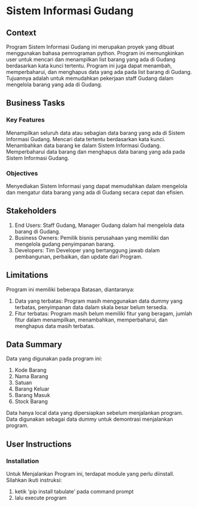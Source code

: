 # Sistem Informasi Gudang

## Context
Program Sistem Informasi Gudang ini merupakan proyek yang dibuat menggunakan bahasa pemrograman python. Program ini memungkinkan user untuk mencari dan menampilkan list barang yang ada di Gudang berdasarkan kata kunci tertentu. Program ini juga dapat menambah, memperbaharui, dan menghapus data yang ada pada list barang di Gudang. Tujuannya adalah untuk memudahkan pekerjaan staff Gudang dalam mengelola barang yang ada di Gudang.

## Business Tasks
### Key Features
Menampilkan seluruh data atau sebagian data barang yang ada di Sistem Informasi Gudang. Mencari data tertentu berdasarkan kata kunci. Menambahkan data barang ke dalam Sistem Informasi Gudang. Memperbaharui data barang dan menghapus data barang yang ada pada Sistem Informasi Gudang.
### Objectives
Menyediakan Sistem Informasi yang dapat memudahkan dalam mengelola dan mengatur data barang yang ada di Gudang secara cepat dan efisien.

## Stakeholders
1. End Users: Staff Gudang, Manager Gudang dalam hal mengelola data barang di Gudang.
2. Business Owners: Pemilik bisnis perusahaan yang memiliki dan mengelola gudang penyimpanan barang.
3. Developers: Tim Developer yang bertanggung jawab dalam pembangunan, perbaikan, dan update dari Program.

## Limitations
Program ini memiliki beberapa Batasan, diantaranya:
1. Data yang terbatas: Program masih menggunakan data dummy yang terbatas, penyimpanan data dalam skala besar belum tersedia.
2. Fitur terbatas: Program masih belum memiliki fitur yang beragam, jumlah fitur dalam menampilkan, menambahkan, memperbaharui, dan menghapus data masih terbatas.

## Data Summary
Data yang digunakan pada program ini:

1. Kode Barang
2. Nama Barang
3. Satuan
4. Barang Keluar
5. Barang Masuk
6. Stock Barang

Data hanya local data yang dipersiapkan sebelum menjalankan program. Data digunakan sebagai data dummy untuk demontrasi menjalankan program.

## User Instructions
### Installation
Untuk Menjalankan Program ini, terdapat module yang perlu diinstall. 
Silahkan ikuti instruksi: 
1. ketik 'pip install tabulate' pada command prompt
2. lalu execute program
